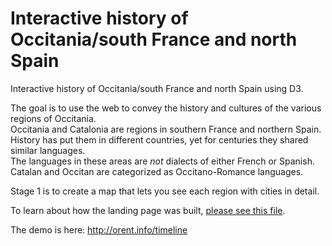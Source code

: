 Interactive history of Occitania/south France and north Spain
========

Interactive history of Occitania/south France and north Spain using D3.

The goal is to use the web to convey the history and cultures of the various regions of Occitania.  
Occitania and Catalonia are regions in southern France and northern Spain. History has put them in different countries, yet for centuries they shared similar languages.  
The languages in these areas are *not* dialects of either French or Spanish.  
Catalan and Occitan are categorized as Occitano-Romance languages.  

Stage 1 is to create a map that lets you see each region with cities in detail.

To learn about how the landing page was built, [please see this file](landing.md).

The demo is here: http://orent.info/timeline
